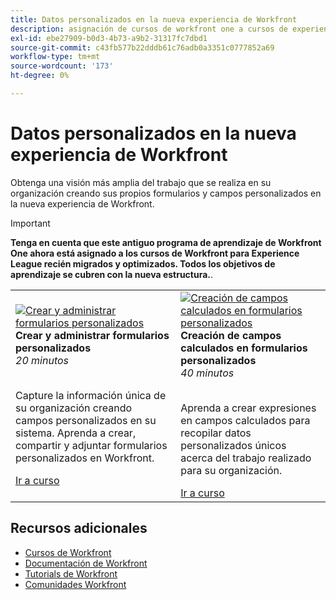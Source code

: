 ```yaml
---
title: Datos personalizados en la nueva experiencia de Workfront
description: asignación de cursos de workfront one a cursos de experience league
exl-id: ebe27909-b0d3-4b73-a9b2-31317fc7dbd1
source-git-commit: c43fb577b22dddb61c76adb0a3351c0777852a69
workflow-type: tm+mt
source-wordcount: '173'
ht-degree: 0%

---
```


# Datos personalizados en la nueva experiencia de Workfront

Obtenga una visión más amplia del trabajo que se realiza en su organización creando sus propios formularios y campos personalizados en la nueva experiencia de Workfront.

>[!IMPORTANT]
>
>**Tenga en cuenta que este antiguo programa de aprendizaje de Workfront One ahora está asignado a los cursos de Workfront para Experience League recién migrados y optimizados.  Todos los objetivos de aprendizaje se cubren con la nueva estructura.**.

<table>
  <tr>
   <td>
      <a href="https://experienceleague.adobe.com/?recommended=Workfront-A-1-2022.1.customforms">
      <img alt="Crear y administrar formularios personalizados" src="https://cdn.experienceleague.adobe.com/thumb/create-and-manage-custom-forms.png"/>
      </a>
      <div>
         <strong>Crear y administrar formularios personalizados</strong></a>         
         <br/><em>20 minutos</em>
      </div>
      <p>
        <br/>
         Capture la información única de su organización creando campos personalizados en su sistema. Aprenda a crear, compartir y adjuntar formularios personalizados en Workfront.
      </p>
      <a  rel="noreferrer" target="_blank" href="https://experienceleague.adobe.com/?recommended=Workfront-A-1-2022.1.customforms" class="spectrum-Button spectrum-Button--primary spectrum-Button--sizeM">
      <span class="spectrum-Button-label has-no-wrap has-text-weight-bold">Ir a curso</span>
      </a>
   </td>   
   <td>
      <a href="https://experienceleague.adobe.com/?recommended=Workfront-L-1-2022.1.calculatedfields">
      <img alt="Creación de campos calculados en formularios personalizados" src="https://cdn.experienceleague.adobe.com/thumb/create-calculated-fields-in-custom-forms.png"/>
      </a>
      <div>
         <strong>Creación de campos calculados en formularios personalizados</strong></a>         
         <br/><em>40 minutos</em>
      </div>
      <p>
        <br/>
         Aprenda a crear expresiones en campos calculados para recopilar datos personalizados únicos acerca del trabajo realizado para su organización.
      </p>
      <a  rel="noreferrer" target="_blank" href="https://experienceleague.adobe.com/?recommended=Workfront-L-1-2022.1.calculatedfields" class="spectrum-Button spectrum-Button--primary spectrum-Button--sizeM">
      <span class="spectrum-Button-label has-no-wrap has-text-weight-bold">Ir a curso</span>
      </a>
   </td>
  </tr>
</table>

## Recursos adicionales

* [Cursos de Workfront](https://experienceleague.adobe.com/?lang=en&amp;Solution=Workfront#courses)
* [Documentación de Workfront](https://experienceleague.adobe.com/docs/workfront.html)
* [Tutorials de Workfront](https://experienceleague.adobe.com/docs/workfront-learn/tutorials-workfront/home.html)
* [Comunidades Workfront](https://experienceleaguecommunities.adobe.com/t5/workfront/ct-p/workfront)
